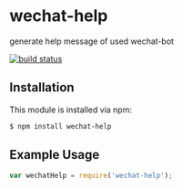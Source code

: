 # wechat-help

generate help message of used wechat-bot

[![build status](https://secure.travis-ci.org/rogerz/wechat-help.png)](http://travis-ci.org/rogerz/wechat-help)

## Installation

This module is installed via npm:

``` bash
$ npm install wechat-help
```

## Example Usage

``` js
var wechatHelp = require('wechat-help');
```
